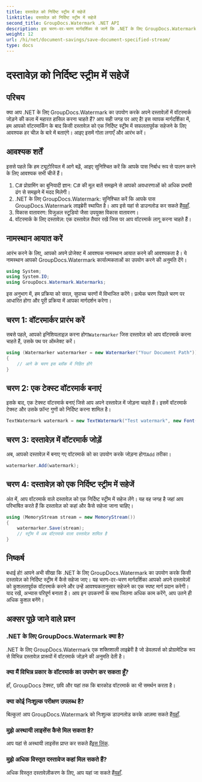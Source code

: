 ```yaml
---
title: दस्तावेज़ को निर्दिष्ट स्ट्रीम में सहेजें
linktitle: दस्तावेज़ को निर्दिष्ट स्ट्रीम में सहेजें
second_title: GroupDocs.Watermark .NET API
description: इस चरण-दर-चरण मार्गदर्शिका से जानें कि .NET के लिए GroupDocs.Watermark का उपयोग करके किसी दस्तावेज़ को निर्दिष्ट स्ट्रीम में कैसे सहेजा जाए। सभी स्तरों के डेवलपर्स के लिए बिल्कुल सही।
weight: 12
url: /hi/net/document-savings/save-document-specified-stream/
type: docs
---
```

# दस्तावेज़ को निर्दिष्ट स्ट्रीम में सहेजें

## परिचय
क्या आप .NET के लिए GroupDocs.Watermark का उपयोग करके अपने दस्तावेज़ों में वॉटरमार्क जोड़ने की कला में महारत हासिल करना चाहते हैं? आप सही जगह पर आए है! इस व्यापक मार्गदर्शिका में, हम आपको वॉटरमार्किंग के बाद किसी दस्तावेज़ को एक निर्दिष्ट स्ट्रीम में सफलतापूर्वक सहेजने के लिए आवश्यक हर चीज़ के बारे में बताएंगे। आइए इसमें गोता लगाएँ और आरंभ करें।
## आवश्यक शर्तें
इससे पहले कि हम ट्यूटोरियल में आगे बढ़ें, आइए सुनिश्चित करें कि आपके पास निर्बाध रूप से पालन करने के लिए आवश्यक सभी चीजें हैं।
1. C# प्रोग्रामिंग का बुनियादी ज्ञान: C# की मूल बातें समझने से आपको अवधारणाओं को अधिक प्रभावी ढंग से समझने में मदद मिलेगी।
2.  .NET के लिए GroupDocs.Watermark: सुनिश्चित करें कि आपके पास GroupDocs.Watermark लाइब्रेरी स्थापित है। आप इसे यहां से डाउनलोड कर सकते हैं[यहाँ](https://releases.groupdocs.com/Watermark/net/).
3. विकास वातावरण: विजुअल स्टूडियो जैसा उपयुक्त विकास वातावरण।
4. वॉटरमार्क के लिए दस्तावेज़: एक दस्तावेज़ तैयार रखें जिस पर आप वॉटरमार्क लागू करना चाहते हैं।
## नामस्थान आयात करें
आरंभ करने के लिए, आपको अपने प्रोजेक्ट में आवश्यक नामस्थान आयात करने की आवश्यकता है। ये नामस्थान आपको GroupDocs.Watermark कार्यात्मकताओं का उपयोग करने की अनुमति देंगे।
```csharp
using System;
using System.IO;
using GroupDocs.Watermark.Watermarks;
```
इस अनुभाग में, हम प्रक्रिया को सरल, सुपाच्य चरणों में विभाजित करेंगे। प्रत्येक चरण पिछले चरण पर आधारित होगा और पूरी प्रक्रिया में आपका मार्गदर्शन करेगा।
## चरण 1: वॉटरमार्कर प्रारंभ करें
 सबसे पहले, आपको इनिशियलाइज़ करना होगा`Watermarker` जिस दस्तावेज़ को आप वॉटरमार्क करना चाहते हैं, उसके पथ पर ऑब्जेक्ट करें।
```csharp
using (Watermarker watermarker = new Watermarker("Your Document Path"))
{
    // आगे के चरण इस ब्लॉक में निहित होंगे
}
```
## चरण 2: एक टेक्स्ट वॉटरमार्क बनाएं
इसके बाद, एक टेक्स्ट वॉटरमार्क बनाएं जिसे आप अपने दस्तावेज़ में जोड़ना चाहते हैं। इसमें वॉटरमार्क टेक्स्ट और उसके फ़ॉन्ट गुणों को निर्दिष्ट करना शामिल है।
```csharp
TextWatermark watermark = new TextWatermark("Test watermark", new Font("Arial", 12));
```
## चरण 3: दस्तावेज़ में वॉटरमार्क जोड़ें
 अब, आपको दस्तावेज़ में बनाए गए वॉटरमार्क को का उपयोग करके जोड़ना होगा`Add` तरीका।
```csharp
watermarker.Add(watermark);
```
## चरण 4: दस्तावेज़ को एक निर्दिष्ट स्ट्रीम में सहेजें
अंत में, आप वॉटरमार्क वाले दस्तावेज़ को एक निर्दिष्ट स्ट्रीम में सहेज लेंगे। यह वह जगह है जहां आप परिभाषित करते हैं कि दस्तावेज़ को कहां और कैसे सहेजा जाना चाहिए।
```csharp
using (MemoryStream stream = new MemoryStream())
{
    watermarker.Save(stream);
    // स्ट्रीम में अब वॉटरमार्क वाला दस्तावेज़ शामिल है
}
```
## निष्कर्ष
बधाई हो! आपने अभी सीखा कि .NET के लिए GroupDocs.Watermark का उपयोग करके किसी दस्तावेज़ को निर्दिष्ट स्ट्रीम में कैसे सहेजा जाए। यह चरण-दर-चरण मार्गदर्शिका आपको अपने दस्तावेज़ों को कुशलतापूर्वक वॉटरमार्क करने और उन्हें आवश्यकतानुसार सहेजने का एक स्पष्ट मार्ग प्रदान करेगी। याद रखें, अभ्यास परिपूर्ण बनाता है। आप इन उपकरणों के साथ जितना अधिक काम करेंगे, आप उतने ही अधिक कुशल बनेंगे।
## अक्सर पूछे जाने वाले प्रश्न
### .NET के लिए GroupDocs.Watermark क्या है?
.NET के लिए GroupDocs.Watermark एक शक्तिशाली लाइब्रेरी है जो डेवलपर्स को प्रोग्रामेटिक रूप से विभिन्न दस्तावेज़ प्रारूपों में वॉटरमार्क जोड़ने की अनुमति देती है।
### क्या मैं विभिन्न प्रकार के वॉटरमार्क का उपयोग कर सकता हूँ?
हाँ, GroupDocs टेक्स्ट, छवि और यहां तक कि बारकोड वॉटरमार्क का भी समर्थन करता है।
### क्या कोई निःशुल्क परीक्षण उपलब्ध है?
 बिल्कुल! आप GroupDocs.Watermark को निःशुल्क डाउनलोड करके आज़मा सकते हैं[यहाँ](https://releases.groupdocs.com/).
### मुझे अस्थायी लाइसेंस कैसे मिल सकता है?
 आप यहां से अस्थायी लाइसेंस प्राप्त कर सकते हैं[इस लिंक](https://purchase.groupdocs.com/temporary-license/).
### मुझे अधिक विस्तृत दस्तावेज कहां मिल सकते हैं?
 अधिक विस्तृत दस्तावेज़ीकरण के लिए, आप यहां जा सकते हैं[यहाँ](https://tutorials.groupdocs.com/Watermark/net/).